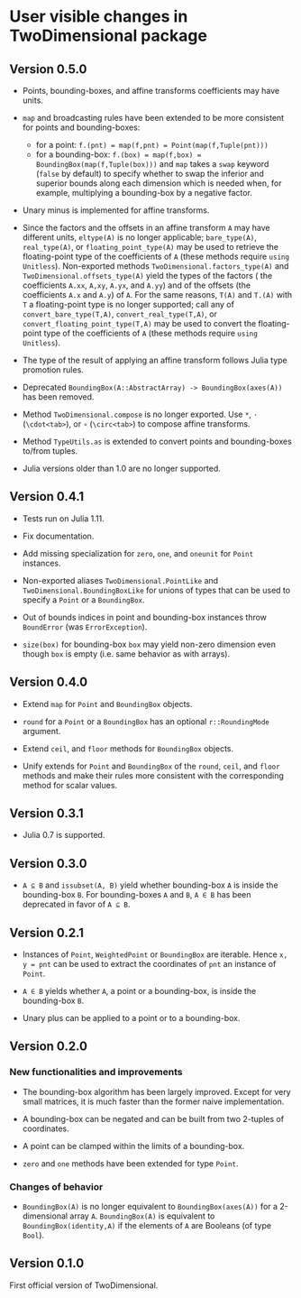 # User visible changes in TwoDimensional package

## Version 0.5.0

- Points, bounding-boxes, and affine transforms coefficients may have units.


- `map` and broadcasting rules have been extended to be more consistent for
  points and bounding-boxes:
  - for a point: `f.(pnt) = map(f,pnt) = Point(map(f,Tuple(pnt)))`
  - for a bounding-box: `f.(box) = map(f,box) = BoundingBox(map(f,Tuple(box)))`
    and `map` takes a `swap` keyword (`false` by default) to specify whether to
    swap the inferior and superior bounds along each dimension which is needed
    when, for example, multiplying a bounding-box by a negative factor.
- Unary minus is implemented for affine transforms.

- Since the factors and the offsets in an affine transform `A` may have
  different units, `eltype(A)` is no longer applicable; `bare_type(A)`,
  `real_type(A)`, or `floating_point_type(A)` may be used to retrieve the
  floating-point type of the coefficients of `A` (these methods require `using
  Unitless`). Non-exported methods `TwoDimensional.factors_type(A)` and
  `TwoDimensional.offsets_type(A)` yield the types of the factors ( the
  coefficients `A.xx`, `A,xy`, `A.yx`, and `A.yy`) and of the offsets (the
  coefficients `A.x` and `A.y`) of `A`. For the same reasons, `T(A)` and
  `T.(A)` with `T` a floating-point type is no longer supported; call any of
  `convert_bare_type(T,A)`, `convert_real_type(T,A)`, or
  `convert_floating_point_type(T,A)` may be used to convert the floating-point
  type of the coefficients of `A` (these methods require `using Unitless`).

- The type of the result of applying an affine transform follows Julia
  type promotion rules.

- Deprecated `BoundingBox(A::AbstractArray) -> BoundingBox(axes(A))` has been
  removed.

- Method `TwoDimensional.compose` is no longer exported. Use `*`, `⋅`
  (`\cdot<tab>`), or `∘` (`\circ<tab>`) to compose affine transforms.

- Method `TypeUtils.as` is extended to convert points and bounding-boxes
  to/from tuples.

- Julia versions older than 1.0 are no longer supported.

## Version 0.4.1

- Tests run on Julia 1.11.

- Fix documentation.

- Add missing specialization for `zero`, `one`, and `oneunit` for `Point`
  instances.

- Non-exported aliases `TwoDimensional.PointLike` and
  `TwoDimensional.BoundingBoxLike` for unions of types that can be used to
  specify a `Point` or a `BoundingBox`.

- Out of bounds indices in point and bounding-box instances throw `BoundError`
  (was `ErrorException`).

- `size(box)` for bounding-box `box` may yield non-zero dimension even though
  `box` is empty (i.e. same behavior as with arrays).

## Version 0.4.0

- Extend `map` for `Point` and `BoundingBox` objects.

- `round` for a `Point` or a `BoundingBox` has an optional `r::RoundingMode`
  argument.

- Extend `ceil`, and `floor` methods for `BoundingBox` objects.

- Unify extends for `Point` and `BoundingBox` of the `round`, `ceil`, and
  `floor` methods and make their rules more consistent with the corresponding
  method for scalar values.

## Version 0.3.1

- Julia 0.7 is supported.

## Version 0.3.0

- `A ⊆ B` and `issubset(A, B)` yield whether bounding-box `A` is inside the
  bounding-box `B`. For bounding-boxes `A` and `B`, `A ∈ B` has been deprecated
  in favor of `A ⊆ B`.

## Version 0.2.1

- Instances of `Point`, `WeightedPoint` or `BoundingBox` are iterable. Hence
  `x, y = pnt` can be used to extract the coordinates of `pnt` an instance of
  `Point`.

- `A ∈ B` yields whether `A`, a point or a bounding-box, is inside the
  bounding-box `B`.

- Unary plus can be applied to a point or to a bounding-box.

## Version 0.2.0

### New functionalities and improvements

- The bounding-box algorithm has been largely improved. Except for very small
  matrices, it is much faster than the former naive implementation.

- A bounding-box can be negated and can be built from two 2-tuples of
  coordinates.

- A point can be clamped within the limits of a bounding-box.

- `zero` and `one` methods have been extended for type `Point`.

### Changes of behavior

- `BoundingBox(A)` is no longer equivalent to `BoundingBox(axes(A))` for a
  2-dimensional array `A`. `BoundingBox(A)` is equivalent to
  `BoundingBox(identity,A)` if the elements of `A` are Booleans (of type
  `Bool`).

## Version 0.1.0

First official version of TwoDimensional.
